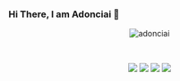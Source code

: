 ### Hi There, I am Adonciai 👋
<a href="https://discordapp.com/users/719458133617147986/">

<a href="https://github.com/adonciai">
</a>

<p align="center"> <img src="https://komarev.com/ghpvc/?username=adonciai" alt="adonciai" /> </p>
<br />
<p align="center">
 <a href="https://discord.com/users/719458133617147986" target"blank_"><img src="https://img.shields.io/badge/Discord%20-7289DA.svg?&style=for-the-badge&logo=discord&logoColor=white"></a>
  <a href="https://www.github.com/adonciai" target"blank_"><img src="https://img.shields.io/badge/GitHub%20-191717.svg?&style=for-the-badge&logo=github&logoColor=white"></a>
  <a href="https://open.spotify.com/user/31njk35vtoyg52zcfez74mul3xvm" target"blank_"><img src="https://img.shields.io/badge/Spotify%20-1ed760.svg?&style=for-the-badge&logo=spotify&logoColor=white"></a>
 <a href="https://www.instagram.com/elminstr" target"blank_"><img src="https://img.shields.io/badge/INSTAGRAM%20-DC3175.svg?&style=for-the-badge&logo=instagram&logoColor=white"></a>
 


